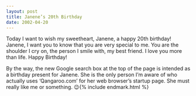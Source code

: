 ```yaml
---
layout: post
title: Janene’s 20th Birthday
date: 2002-04-20
---
```


Today I want to wish my sweetheart, Janene, a happy 20th birthday! Janene, I want you to know that you are very special to me. You are the shoulder I cry on, the person I smile with, my best friend. I love you more than life. Happy Birthday!

By the way, the new Google search box at the top of the page is intended as a birthday present for Janene. She is the only person I’m aware of who actually uses ‘Qangaroo.com’ for her web browser’s startup page. She must really like me or something. 😉{% include endmark.html %}